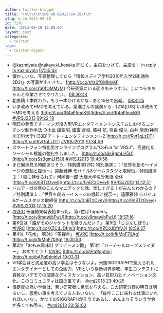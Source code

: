 ```yaml
---
author: twitter-blogger
title: "\n\t\t\t\t@o_ob @2013-09-19\t\t"
slug: o_ob-2013-09-19
id: 7270
date: '2013-09-19 12:00:00'
layout: post
categories:
  - twitter
tags:
  - twitter-digest
---
```


*   [@kazmiyata](http://twitter.com/kazmiyata) [@takayuki_kosaka](http://twitter.com/takayuki_kosaka) 同じく。主語をつけて、主語を！ [in reply to kazmiyata](http://twitter.com/kazmiyata/statuses/380239488867237889) [07:55:43](http://twitter.com/o_ob/statuses/380465186655571968)
*   懐かしいな、写真整理してたら「情報メディア学科2010年入学2組(通称2D2)」の写真が出てきた。 [http://t.co/sYa0fOMMyM](http://t.co/sYa0fOMMyM) 今研究室にいる面々もチラホラ。こいつらをちゃんと卒業させてやりたい。 [08:30:44](http://twitter.com/o_ob/statuses/380473996262641664)
*   朝原稿１本終わり。もう一本かけるかな…あと15分で出発。 [08:31:15](http://twitter.com/o_ob/statuses/380474128018309121)
*   いま改めてHMDを考えている。簗瀬さんの講演から／[21A][OS] いま改めてHMDを考える [http://t.co/fR4qFfmcK6](http://t.co/fR4qFfmcK6) [#VRSJ2013](http://search.twitter.com/search?q=%23VRSJ2013) [09:22:18](http://twitter.com/o_ob/statuses/380486975020490753)
*   明日の発表です／マンガ没入型VRエンタテイメントシステムにおけるコンテンツ制作手法 ○小出 雄空明, 國富 彦岐, 藤村 航, 奈良 優斗, 白井 暁彦(神奈川工科大学) [33B]アート・エンタテインメント2 [http://t.co/fRvf1qLzDT](http://t.co/fRvf1qLzDT) [#VRSJ2013](http://search.twitter.com/search?q=%23VRSJ2013) [10:34:59](http://twitter.com/o_ob/statuses/380505264459235328)
*   スマートフォン特化型オンラインプログラム"CoFun for VRSJ"、高速化＆ソーシャル機能の強化をしました。 [http://t.co/sSsBgmLH5U](http://t.co/sSsBgmLH5U) [#VRSJ2013](http://search.twitter.com/search?q=%23VRSJ2013) [10:40:56](http://twitter.com/o_ob/statuses/380506761301483520)
*   まだ展示見る時間ありそう／特別講演(2件) 特別講演１：「世界を創る～イメージの想起と提示～」遠藤雅伸 モバイル&ゲームスタジオ取締役／特別講演２：「雷に魅せられて」河崎善一郎 大阪大学名誉教授 全体 [http://t.co/0nBTzOveyI](http://t.co/0nBTzOveyI) [#VRSJ2013](http://search.twitter.com/search?q=%23VRSJ2013) [14:12:51](http://twitter.com/o_ob/statuses/380560093076393985)
*   ドルアーガの塔のこんなマニアックな話、楽しすぎる！がみんなわかるの？／特別講演１：「世界を創る～イメージの想起と提示～」遠藤雅伸 モバイル&ゲームスタジオ取締役 [http://t.co/0nBTzOveyI](http://t.co/0nBTzOveyI) [#VRSJ2013](http://search.twitter.com/search?q=%23VRSJ2013) [17:15:20](http://twitter.com/o_ob/statuses/380606016607371264)
*   [#IVRC](http://search.twitter.com/search?q=%23IVRC) 予選結果発表始まった。 第7位はToppers。 [http://t.co/v9mqwjbFwU](http://t.co/v9mqwjbFwU) [18:57:16](http://twitter.com/o_ob/statuses/380631667750105088)
*   第6位は「誰がそのジャケットを縫うんだい？」 第5位「じぶんしぼり」 [#IVRC](http://search.twitter.com/search?q=%23IVRC) [http://t.co/XZCdJDfnV3](http://t.co/XZCdJDfnV3) [18:59:27](http://twitter.com/o_ob/statuses/380632218390913024)
*   第4位「花水」 第3位「茶禅空」 [#IVRC](http://search.twitter.com/search?q=%23IVRC) [http://t.co/kfkMpF70Ag](http://t.co/kfkMpF70Ag) [19:00:53](http://twitter.com/o_ob/statuses/380632577788243968)
*   第2位「おもみ調味料 グラビトミン酸」 第1位「バーチャルロープスライダー」 おめでとう！ [#IVRC](http://search.twitter.com/search?q=%23IVRC) [http://t.co/bAPq9dphIy](http://t.co/bAPq9dphIy) [19:03:31](http://twitter.com/o_ob/statuses/380633241046089728)
*   VR学会ほど満足度の高い学会はそうないよ。米国SIGGRAPHで鍛えられたエンタテイナーとしての企画力、VRという横断境界領域、学生コンテストに容赦ないデモでの闊達なディスカッション、高い技術力とイノベーション文化。このコミュニティは国の宝です。 [#vrsj2013](http://search.twitter.com/search?q=%23vrsj2013) [23:49:29](http://twitter.com/o_ob/statuses/380705209837563905)
*   満足度の高い学会は、若い研究者に勇気を与える。この研究分野の明日は明るいし、腹黒い事を考えている人もいない。 「毎年ここに来れる仕事にいれればいいな」、かつてのSIGGRAPHがそうであるし、あんまりそういう学会が多くても困る。 [#vrsj2013](http://search.twitter.com/search?q=%23vrsj2013) [23:58:03](http://twitter.com/o_ob/statuses/380707362308239360)